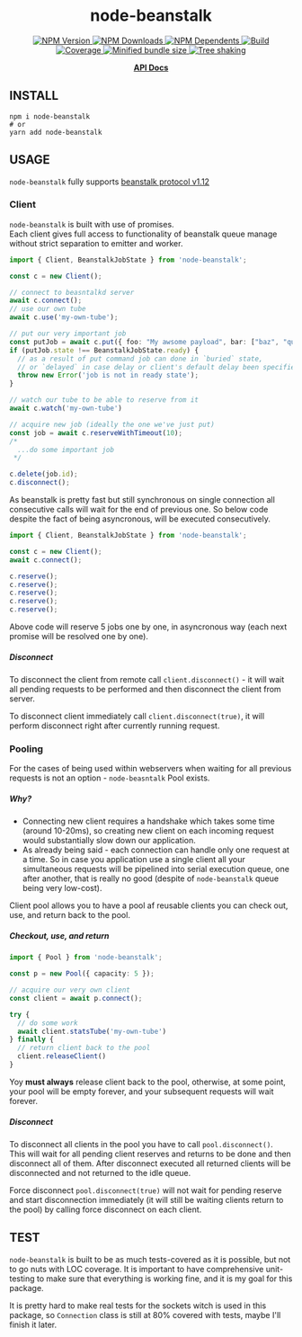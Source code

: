 <div align="center">
  <h1>node-beanstalk</h1>
  <p>
    <a href="https://www.npmjs.com/package/node-beanstalk">
      <img src="https://flat.badgen.net/npm/v/node-beanstalk" alt="NPM Version">
    </a>
    <a href="https://www.npmjs.com/package/node-beanstalk">
      <img src="https://flat.badgen.net/npm/dm/node-beanstalk" alt="NPM Downloads">
    </a>
    <a href="https://www.npmjs.com/package/node-beanstalk">
      <img src="https://flat.badgen.net/npm/dependents/node-beanstalk" alt="NPM Dependents">
    </a>
    <a href="https://github.com/xobotyi/node-beanstalk/actions">
      <img src="https://img.shields.io/github/workflow/status/xobotyi/node-beanstalk/CI?style=flat-square" alt="Build">
    </a>
    <a href="https://app.codecov.io/gh/xobotyi/node-beanstalk">
      <img src="https://flat.badgen.net/codecov/c/github/xobotyi/node-beanstalk" alt="Coverage">
    </a>
    <a href="https://bundlephobia.com/result?p=node-beanstalk">
      <img src="https://flat.badgen.net/bundlephobia/minzip/node-beanstalk" alt="Minified bundle size">
    </a>
    <a href="https://bundlephobia.com/result?p=node-beanstalk">
      <img src="https://flat.badgen.net/bundlephobia/tree-shaking/node-beanstalk" alt="Tree shaking">
    </a>
  </p>
  <p>
    <strong><a href="https://xobotyi.github.io/node-beanstalk/">API Docs</a></strong>
  </p>
</div>

## INSTALL

```shell
npm i node-beanstalk
# or
yarn add node-beanstalk
```

## USAGE

`node-beanstalk` fully
supports [beanstalk protocol v1.12](https://raw.githubusercontent.com/beanstalkd/beanstalkd/master/doc/protocol.txt)

### Client

`node-beanstalk` is built with use of promises.  
Each client gives full access to functionality of beanstalk queue manage without strict separation
to emitter and worker.

```ts
import { Client, BeanstalkJobState } from 'node-beanstalk';

const c = new Client();

// connect to beasntalkd server
await c.connect();
// use our own tube
await c.use('my-own-tube');

// put our very important job
const putJob = await c.put({ foo: "My awsome payload", bar: ["baz", "qux"] }, 40);
if (putJob.state !== BeanstalkJobState.ready) {
  // as a result of put command job can done in `buried` state,
  // or `delayed` in case delay or client's default delay been specified
  throw new Error('job is not in ready state');
}

// watch our tube to be able to reserve from it
await c.watch('my-own-tube')

// acquire new job (ideally the one we've just put)
const job = await c.reserveWithTimeout(10);
/*
  ...do some important job
 */

c.delete(job.id);
c.disconnect();
```

As beanstalk is pretty fast but still synchronous on single connection all consecutive calls will
wait for the end of previous one. So below code despite the fact of being asyncronous, will be
executed consecutively.

```ts
import { Client, BeanstalkJobState } from 'node-beanstalk';

const c = new Client();
await c.connect();

c.reserve();
c.reserve();
c.reserve();
c.reserve();
c.reserve();
```

Above code will reserve 5 jobs one by one, in asyncronous way (each next promise will be resolved
one by one).

##### Disconnect

To disconnect the client from remote call `client.disconnect()` - it will wait all pending requests
to be performed and then disconnect the client from server.

To disconnect client immediately call `client.disconnect(true)`, it will perform disconnect right
after currently running request.

### Pooling

For the cases of being used within webservers when waiting for all previous requests is not an
option - `node-beasntalk` Pool exists.

##### Why?

- Connecting new client requires a handshake which takes some time (around 10-20ms), so creating new
  client on each incoming request would substantially slow down our application.
- As already being said - each connection can handle only one request at a time. So in case you
  application use a single client all your simultaneous requests will be pipelined into serial
  execution queue, one after another, that is really no good (despite of `node-beanstalk` queue
  being very low-cost).

Client pool allows you to have a pool af reusable clients you can check out, use, and return back to
the pool.

##### Checkout, use, and return

```ts
import { Pool } from 'node-beanstalk';

const p = new Pool({ capacity: 5 });

// acquire our very own client
const client = await p.connect();

try {
  // do some work
  await client.statsTube('my-own-tube')
} finally {
  // return client back to the pool
  client.releaseClient()
}
```

Yoy **must always** release client back to the pool, otherwise, at some point, your pool will be
empty forever, and your subsequent requests will wait forever.

##### Disconnect

To disconnect all clients in the pool you have to call `pool.disconnect()`.  
This will wait for all pending client reserves and returns to be done and then disconnect all of
them. After disconnect executed all returned clients will be disconnected and not returned to the
idle queue.

Force disconnect `pool.disconnect(true)` will not wait for pending reserve and start disconnection
immediately (it will still be waiting clients return to the pool) by calling force disconnect on each
client.

## TEST

`node-beanstalk` is built to be as much tests-covered as it is possible, but not to go nuts with LOC
coverage. It is important to have comprehensive unit-testing to make sure that everything is working
fine, and it is my goal for this package.

It is pretty hard to make real tests for the sockets witch is used in this package, so `Connection`
class is still at 80% covered with tests, maybe I'll finish it later.   
